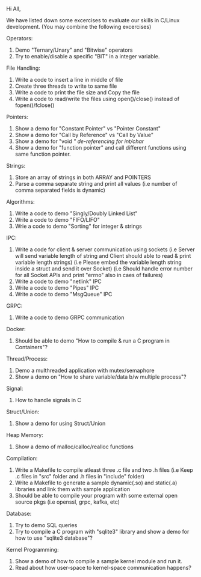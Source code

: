 Hi All,

We have listed down some excercises to evaluate our skills in C/Linux development. (You may combine the following excercises)

Operators:
1) Demo "Ternary/Unary" and "Bitwise" operators
2) Try to enable/disable a specific "BIT" in a integer variable.

File Handling:
1) Write a code to insert a line in middle of file
2) Create three threads to write to same file
3) Write a code to print the file size and Copy the file
4) Write a code to read/write the files using open()/close() instead of fopen()/fclose()

Pointers:
1) Show a demo for "Constant Pointer" vs "Pointer Constant"
2) Show a demo for "Call by Reference" vs "Call by Value"
3) Show a demo for "void *" de-referencing for int/char*
4) Show a demo for "function pointer" and call different functions using same function pointer.

Strings:
1) Store an array of strings in both ARRAY and POINTERS
2) Parse a comma separate string and print all values (i.e number of comma separated fields is dynamic)

Algorithms:
1) Write a code to demo "Singly/Doubly Linked List"
2) Write a code to demo "FIFO/LIFO"
3) Wrie a code to demo "Sorting" for integer & strings

IPC:
1) Write a code for client & server communication using sockets 
  (i.e Server will send variable length of string and Client should able to read & print variable length strings)
  (i.e Please embed the variable length string inside a struct and send it over Socket)
  (i.e Should handle error number for all Socket APIs and print "errno" also in caes of failures)
2) Write a code to demo "netlink" IPC
3) Write a code to demo "Pipes" IPC
4) Write a code to demo "MsgQueue" IPC

GRPC:
1) Write a code to demo GRPC communication

Docker:
1) Should be able to demo "How to compile & run a C program in Containers"?

Thread/Process:
1) Demo a multhreaded application with mutex/semaphore
2) Show a demo on "How to share variable/data b/w multiple process"?

Signal:
1) How to handle signals in C

Struct/Union:
1) Show a demo for using Struct/Union

Heap Memory:
1) Show a demo of malloc/calloc/realloc functions

Compilation:
1) Write a Makefile to compile atleast three .c file and two .h files (i.e Keep .c files in "src" folder and .h files in "include" folder)
2) Write a Makefile to generate a sample dynamic(.so) and static(.a) libraries and link them with sample application
3) Should be able to compile your program with some external open source pkgs (i.e openssl, grpc, kafka, etc)

Database:
1) Try to demo SQL queries
2) Try to compile a C program with "sqlite3" library and show a demo for how to use "sqlite3 database"?


Kernel Programming:
1) Show a demo of how to compile a sample kernel module and run it.
2) Read about how user-space to kernel-space communication happens?

